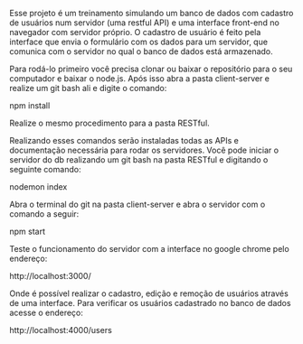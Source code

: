 Esse projeto é um treinamento simulando um banco de dados com cadastro de usuários num servidor (uma restful API) e uma interface front-end no navegador com servidor próprio. O cadastro de usuário é feito pela interface que envia o formulário com os dados para um servidor, que comunica com o servidor no qual o banco de dados está armazenado.

Para rodá-lo primeiro você precisa clonar ou baixar o repositório para o seu computador e baixar o node.js. 
Após isso abra a pasta client-server e realize um git bash ali e digite o comando:

npm install

Realize o mesmo procedimento para a pasta RESTful.

Realizando esses comandos serão instaladas todas as APIs e documentação necessária para rodar os servidores.
Você pode iniciar o servidor do db realizando um git bash na pasta RESTful e digitando o seguinte comando:

nodemon index

Abra o terminal do git na pasta client-server e abra o servidor com o comando a seguir:

npm start

Teste o funcionamento do servidor com a interface no google chrome pelo endereço:

http://localhost:3000/

Onde é possível realizar o cadastro, edição e remoção de usuários através de uma interface.
Para verificar os usuários cadastrado no banco de dados acesse o endereço:

http://localhost:4000/users


